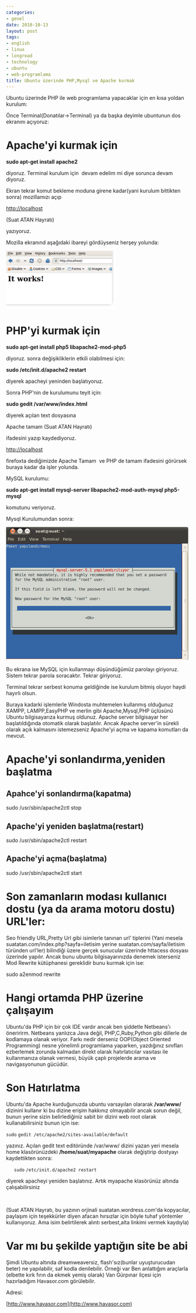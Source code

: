 ```yaml
---
categories:
- genel
date: 2010-10-13
layout: post
tags:
- english
- linux
- longread
- technology
- ubuntu
- web-programlama
title: Ubuntu üzerinde PHP,Mysql ve Apache kurmak
---
```


Ubuntu üzerinde PHP ile web programlama yapacaklar için en kısa yoldan kurulum:  
  
Önce Terminal(Donatılar->Terminal) ya da başka deyimle ubuntunun dos ekranını açıyoruz:  

# **Apache'yi kurmak için**

  
**sudo apt-get install apache2**  
  
diyoruz. Terminal kurulum için  devam edelim mi diye sorunca devam diyoruz.  
  
Ekran tekrar komut bekleme moduna girene kadar(yani kurulum bittikten sonra) mozillamızı açıp  
  
[http://localhost](http://localhost)  
  
(Suat ATAN Hayratı)  
  
yazıyoruz.  
  
Mozilla ekranınd aşağıdaki ibareyi gördüyseniz herşey yolunda:  
  
[![](/images/screenshot-mozilla-firefox1.png "screenshot-mozilla-firefox1")](http://suatatan.wordpress.com/wp-content/uploads/2010/10/screenshot-mozilla-firefox1.png)  

# PHP'yi kurmak için

  
**sudo apt-get install php5 libapache2-mod-php5**  
  
diyoruz. sonra değişikliklerin etkili olabilmesi için:  
  
**sudo /etc/init.d/apache2 restart**  
  
diyerek apacheyi yeninden başlatıyoruz.  
  
Sonra PHP'nin de kurulumunu teyit için:  
  
**sudo gedit /var/www/index.html**  
  
diyerek açılan text dosyasına  
  
Apache tamam (Suat ATAN Hayratı)  
  
**<?php phpinfo();echo "  
PHP'de tamam.Suat ATAN hayratıdır:)“;?>**  
  
ifadesini yazıp kaydediyoruz.  
  
[http://localhost](http://localhost)  
  
firefoxta dediğimizde Apache Tamam  ve PHP de tamam ifadesini görürsek buraya kadar da işler yolunda.  
  
MySQL kurulumu:  
  
**sudo apt-get install mysql-server libapache2-mod-auth-mysql php5-mysql**  
  
komutunu veriyoruz.  
  
Mysql Kurulumundan sonra:  
  
[![](/images/mysqlroot.png "mysqlroot")](http://suatatan.wordpress.com/wp-content/uploads/2010/10/mysqlroot.png)  
  
Bu ekrana ise MySQL için kullanmayı düşündüğümüz parolayı giriyoruz. Sistem tekrar parola soracaktır. Tekrar giriyoruz.  
  
Terminal tekrar serbest konuma geldiğinde ise kurulum bitmiş oluyor haydi hayırlı olsun.  
  
Buraya kadarki işlemlerle Windosta muhtemelen kullanmış olduğunuz XAMPP, LAMPP,EasyPHP ve merlin gibi Apache,Mysql,PHP üçlüsünü Ubuntu bilgisayarıza kurmuş oldunuz. Apache server bilgisayar her başlatıldığında otomatik olarak başlatılır. Ancak Apache server'in sürekli olarak açık kalmasını istemezseniz Apache'yi açma ve kapama komutları da mevcut.  

# Apache'yi sonlandırma,yeniden başlatma

  

## Apahce'yi sonlandırma(kapatma)

  

sudo /usr/sbin/apache2ctl stop

  

## Apache'yi yeniden başlatma(restart)

  

sudo /usr/sbin/apache2ctl restart

  

## Apache'yi açma(başlatma)

  
sudo /usr/sbin/apache2ctl start  

# Son zamanların modası kullanıcı dostu (ya da arama motoru dostu) URL'ler:

  
Seo friendly URL,Pretty Url gibi isimlerle tanınan url’ tiplerini (Yani mesela suatatan.com/index.php?sayfa=iletisim yerine suatatan.com/sayfa/iletisim türünden url'ler) bilindiği üzere gerçek sunucular üzerinde httacess dosyası üzerinde yapılır. Ancak bunu ubuntu bilgisayarınızda denemek isterseniz Mod Rewrite kütüphanesi gereklidir bunu kurmak için ise:  
  
sudo a2enmod rewrite  

# Hangi ortamda PHP üzerine çalışayım

  
Ubuntu'da PHP için bir çok IDE vardır ancak ben şiddetle Netbeans'ı öneririrm. Netbeans yanlızca Java değil, PHP,C,Ruby,Python gibi dillerle de kodlamaya olanak veriyor. Farkı nedir derseniz OOP(Object Oriented Programming) nesne yönelimli programlama yaparken, yazdığınız sınıfları ezberlemek zorunda kalmadan direkt olarak hatırlatıcılar vasıtası ile kullanmanıza olanak vermesi, büyük çaplı projelerde arama ve navigasyonunun gücüdür.  

# Son Hatırlatma

  
Ubuntu'da Apache kurduğunuzda ubuntu varsayılan olararak **/var/www/** dizinini kullanır ki bu dizine erişim hakkınız olmayabilir ancak sorun değil, bunun yerine sizin belirlediğiniz sabit bir dizini web root olarak kullanabilirsiniz bunun için ise:  
  
`sudo` `gedit /etc/apache2/sites-available/default`  
  
yazınız. Açılan gedit text editöründe /var/www/ dizini yazan yeri mesela home klasörünüzdeki **/home/suat/myapache** olarak değiştirip dostyayı kaydettikten sonra:  
  
`   sudo` `/etc/init.d/apache2 restart`  
  
diyerek apacheyi yeniden başlatınız. Artık myapache klasörünüz altında çalışabilirsiniz  
  
   
  
(Suat ATAN Hayratı, bu yazının orjinali suatatan.wordress.com'da kopyacılar, paylaşım için teşekkürler diyen afacan hırsızlar için böyle tuhaf yöntemler kullanıyoruz. Ama isim belirtilerek alıntı serbest,alta linkimi vermek kaydıyla)  

# Var mı bu şekilde yaptığın site be abi

  
Şimdi Ubuntu altında dreamweaversiz, flash'sız(bunlar uyuşturucudan beter) ne yapılabilir, saf kodla denilebilir. Örneği var Ben anlattığım araçlarla (elbette kırk fırın da ekmek yemiş olarak) Van Gürpınar ilçesi için hazırladığım Havasor.com görülebilir.  
  
Adresi:  
  
[http://www.havasor.com](http://www.havasor.com)
